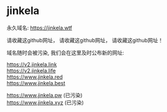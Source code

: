 # jinkela

永久域名: https://jinkela.wtf


请收藏这github网址， 请收藏这github网址， 请收藏这github网址！

域名随时会被污染, 我们会在这里及时公布新的网址:

https://v2.jinkela.link <br>
https://v2.jinkela.life <br>
https://www.jinkela.red <br>
https://www.jinkela.best <br>

https://www.jinkela.pw (已污染) <br>
https://www.jinkela.xyz (已污染) <br>
